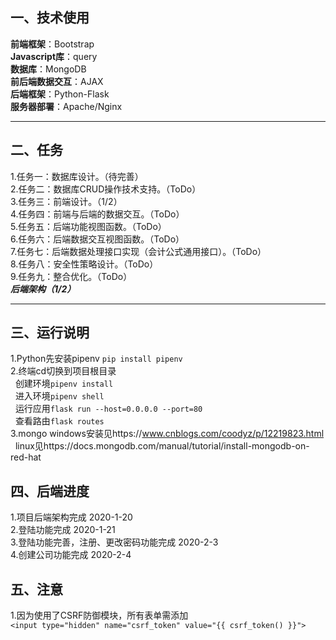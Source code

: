 ## 一、技术使用
**前端框架**：Bootstrap<br/>
**Javascript库**：query<br/>
**数据库**：MongoDB<br/>
**前后端数据交互**：AJAX<br/>
**后端框架**：Python-Flask<br/>
**服务器部署**：Apache/Nginx<br/>
***
## 二、任务
1.任务一：数据库设计。（待完善）<br/>
2.任务二：数据库CRUD操作技术支持。（ToDo）<br/>
3.任务三：前端设计。（1/2）<br/>
4.任务四：前端与后端的数据交互。（ToDo）<br/>
5.任务五：后端功能视图函数。（ToDo）<br/>
6.任务六：后端数据交互视图函数。（ToDo）<br/>
7.任务七：后端数据处理接口实现（会计公式通用接口）。（ToDo）<br/>
8.任务八：安全性策略设计。（ToDo）<br/>
9.任务九：整合优化。（ToDo）<br/>
***后端架构（1/2）***
***
## 三、运行说明
1.Python先安装pipenv
`pip install pipenv`<br/>
2.终端cd切换到项目根目录<br/>
&nbsp;&nbsp;创建环境`pipenv install`<br/>
&nbsp;&nbsp;进入环境`pipenv shell`<br/>
&nbsp;&nbsp;运行应用`flask run --host=0.0.0.0 --port=80`<br/>
&nbsp;&nbsp;查看路由`flask routes`<br/>
3.mongo windows安装见https://www.cnblogs.com/coodyz/p/12219823.html<br/>
&nbsp;&nbsp;linux见https://docs.mongodb.com/manual/tutorial/install-mongodb-on-red-hat
## 四、后端进度
1.项目后端架构完成 2020-1-20<br/>
2.登陆功能完成 2020-1-21<br/>
3.登陆功能完善，注册、更改密码功能完成 2020-2-3<br/>
4.创建公司功能完成 2020-2-4<br/>
## 五、注意
1.因为使用了CSRF防御模块，所有表单需添加<br/>
`<input type="hidden" name="csrf_token" value="{{ csrf_token() }}">`
